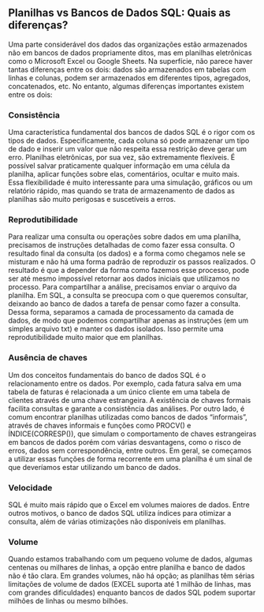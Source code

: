 ## Planilhas vs Bancos de Dados SQL: Quais as diferenças?

Uma parte considerável dos dados das organizações estão armazenados não em bancos de dados propriamente ditos, mas em planilhas eletrônicas como o Microsoft Excel ou Google Sheets. Na superfície, não parece haver tantas diferenças entre os dois: dados são armazenados em tabelas com linhas e colunas, podem ser armazenados em diferentes tipos, agregados, concatenados, etc.  No entanto, algumas diferenças importantes existem entre os dois:

### Consistência

Uma característica fundamental dos bancos de dados SQL é o rigor com os tipos de dados. Especificamente, cada coluna só pode armazenar um tipo de dado e inserir um valor que não respeita essa restrição deve gerar um erro. Planilhas eletrônicas, por sua vez, são extremamente flexíveis. É possível salvar praticamente qualquer informação em uma célula da planilha, aplicar funções sobre elas, comentários, ocultar e muito mais. Essa flexibilidade é muito interessante para uma simulação, gráficos ou um relatório rápido, mas quando se trata de armazenamento de dados as planilhas são muito perigosas e suscetíveis a erros. 

### Reprodutibilidade

Para realizar uma consulta ou operações sobre dados em uma planilha, precisamos  de instruções detalhadas de como fazer essa consulta.  O resultado final da consulta (os dados) e a forma como chegamos nele se misturam e não há uma forma padrão de reproduzir os passos realizados. O resultado é que a depender da forma como fazemos esse processo, pode ser até mesmo impossível retornar aos dados iniciais que utilizamos no processo.  Para compartilhar a análise, precisamos enviar o arquivo da planilha.
Em SQL, a consulta se preocupa com o que  queremos consultar, deixando ao banco de dados a tarefa de pensar como fazer a consulta. Dessa forma, separamos a camada de processamento da camada de dados, de modo que podemos compartilhar apenas as instruções (em um simples arquivo txt) e manter os dados isolados. Isso permite uma reprodutibilidade muito maior que em planilhas. 

### Ausência de chaves 

Um dos conceitos fundamentais do banco de dados SQL é o relacionamento entre os dados. Por exemplo, cada fatura salva em uma tabela de faturas é relacionada a um único cliente em uma tabela de clientes através de uma chave estrangeira. A existência de chaves formais facilita consultas e garante a consistência das análises. Por outro lado, é comum encontrar planilhas utilizadas como bancos de dados “informais”, através de chaves informais e funções como PROCV() e ÍNDICE(CORRESP()), que simulam o comportamento de chaves estrangeiras em bancos de dados porém com várias desvantagens, como o risco de erros, dados sem correspondência, entre outros. Em geral, se começamos a utilizar essas funções de forma recorrente em uma planilha é um sinal de que deveríamos estar utilizando um banco de dados.

### Velocidade

SQL é muito mais rápido que o Excel em volumes maiores de dados. Entre outros motivos, o banco de dados SQL utiliza índices para otimizar a consulta, além de várias otimizações não disponíveis em planilhas.

### Volume

Quando estamos trabalhando com um pequeno volume de dados, algumas centenas ou milhares de linhas, a opção entre planilha e banco de dados não é tão clara. Em grandes volumes, não há opção; as planilhas têm sérias limitações de volume de dados (EXCEL suporta até 1 milhão de linhas, mas com grandes dificuldades) enquanto bancos de dados SQL podem suportar milhões de linhas ou mesmo bilhões.

